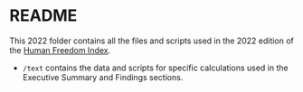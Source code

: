 # README
This 2022 folder contains all the files and scripts used in the 2022 edition of the [Human Freedom Index](www.cato.org/hfi). 

- `/text` contains the data and scripts for specific calculations used in the Executive Summary and Findings sections.

